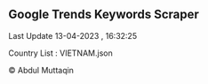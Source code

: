 

## Google Trends Keywords Scraper 
 
Last Update 13-04-2023 , 16:32:25

Country List :
VIETNAM.json



© Abdul Muttaqin 
